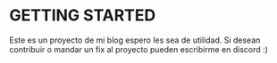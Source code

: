 # GETTING STARTED

Este es un proyecto de mi blog espero les sea de utilidad.
Si desean contribuir o mandar un fix al proyecto pueden escribirme en discord :)


